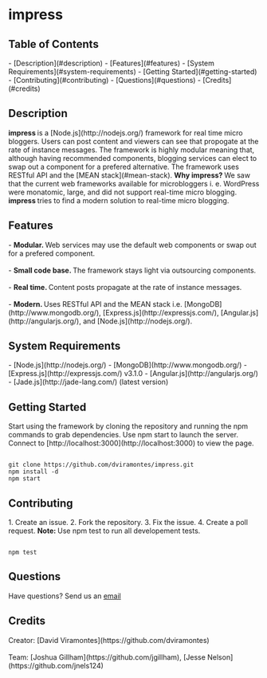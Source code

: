 <h1>
impress
</h1>


<h2>
Table of Contents
</h2>
 - [Description](#description)
 - [Features](#features)
 - [System Requirements](#system-requirements)
 - [Getting Started](#getting-started)
 - [Contributing](#contributing)
 - [Questions](#questions)
 - [Credits](#credits)


<h2>
Description
</h2>
<b> impress </b> is a [Node.js](http://nodejs.org/) framework for real time micro bloggers. Users can post content 
and viewers can see 
that propogate at the rate of instance messages. The framework is highly modular meaning that,
although having recommended components, blogging services can elect to swap out a component for a
prefered alternative. The framework uses RESTful API and the [MEAN stack](#mean-stack).

<b>
Why impress?
</b>
We saw that the current web frameworks available for microbloggers i. e. WordPress were monatomic, large, and did
not support real-time micro blogging. <b> impress </b> tries to find a modern solution to real-time micro blogging.


<h2>
Features
</h2>
 - <b> Modular. </b> Web services may use the default web components or swap out for a prefered component. <br><br>
 - <b> Small code base. </b> The framework stays light via outsourcing components. <br><br>
 - <b> Real time. </b> Content posts propagate at the rate of instance messages. <br><br>
 - <b> Modern. </b> Uses RESTful API and the <a name = "mean-stack"/> MEAN stack i.e. [MongoDB](http://www.mongodb.org/),
[Express.js](http://expressjs.com/), [Angular.js](http://angularjs.org/), and [Node.js](http://nodejs.org/).


<h2>
System Requirements
</h2>
 - [Node.js](http://nodejs.org/)
 - [MongoDB](http://www.mongodb.org/)
 - [Express.js](http://expressjs.com/) v3.1.0
 - [Angular.js](http://angularjs.org/)
 - [Jade.js](http://jade-lang.com/) (latest version)


<h2>
Getting Started
</h2>
Start using the framework by cloning the repository and running the npm commands
 to grab dependencies. Use npm start to launch the server. Connect to
 [http://localhost:3000](http://localhost:3000) to view the page.

<pre><code>
git clone https://github.com/dviramontes/impress.git
npm install -d
npm start
</code></pre>


<h2>
Contributing
</h2>
 1. Create an issue.
 2. Fork the repository.
 3. Fix the issue.
 4. Create a poll request.

<b>
Note:
</b>
Use npm test to run all developement tests.

<pre><code>
npm test
</code></pre>

<h2>
Questions
</h2>
Have questions?
Send us an <a href = "emailto:dviramontes@gmail.com">email</a>


<h2>
Credits
</h2>
Creator: [David Viramontes](https://github.com/dviramontes)
<br><br>
Team: [Joshua Gillham](https://github.com/jgillham), [Jesse Nelson](https://github.com/jnels124)
